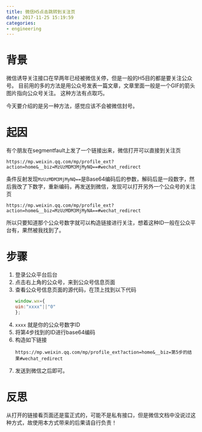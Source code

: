 ```yaml
---
title: 微信H5点击跳转到关注页
date: 2017-11-25 15:19:59
categories:
- engineering
---
```

# 背景
微信诱导关注接口在早两年已经被微信关停，但是一般的H5目的都是要关注公众号。
目前用的多的方法是用公众号发表一篇文章，文章里面一般是一个GIF的箭头图片指向公众号关注。
这种方法有点取巧。

今天要介绍的是另一种方法，感觉应该不会被微信封号。
# 起因
有个朋友在segmentfault上发了一个链接出来，微信打开可以直接到关注页
```
https://mp.weixin.qq.com/mp/profile_ext?action=home&__biz=MzUzMDM3MjMyNQ==#wechat_redirect
```
条件反射发现`MzUzMDM3MjMyNQ==`是Base64编码后的参数，解码后是一段数字，然后我改了下数字，重新编码，再发送到微信，发现可以打开另外一个公众号的关注页
```
https://mp.weixin.qq.com/mp/profile_ext?action=home&__biz=MzUzMDM3MjMyNA==#wechat_redirect
```
所以只要知道那个公众号数字就可以构造链接进行关注，想着这种ID一般在公众平台有，果然被我找到了。

# 步骤
1. 登录公众平台后台
2. 点击右上角的公众号，来到公众号信息页面
3. 查看公众号信息页面的源代码，在顶上找到以下代码
    ```javascript
    window.wx={
    uin:"xxxx"||"0"
    };
    ```
4. `xxxx` 就是你的公众号数字ID
5. 将第4步找到的ID进行base64编码
6. 构造如下链接
    ```
    https://mp.weixin.qq.com/mp/profile_ext?action=home&__biz=第5步的结果#wechat_redirect
    ```
7. 发送到微信之后即可。

# 反思
从打开的链接看页面还是蛮正式的，可能不是私有接口，但是微信文档中没说过这种方式，故使用本方式带来的后果请自行负责！